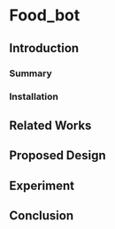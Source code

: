 # Food_bot

## Introduction
### Summary
### Installation

## Related Works

## Proposed Design

## Experiment

## Conclusion
